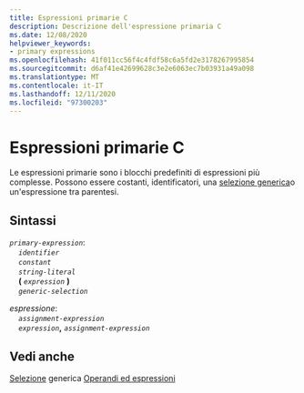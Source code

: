 ```yaml
---
title: Espressioni primarie C
description: Descrizione dell'espressione primaria C
ms.date: 12/08/2020
helpviewer_keywords:
- primary expressions
ms.openlocfilehash: 41f011cc56f4c4fdf58c6a5fd2e3178267995854
ms.sourcegitcommit: d6af41e42699628c3e2e6063ec7b03931a49a098
ms.translationtype: MT
ms.contentlocale: it-IT
ms.lasthandoff: 12/11/2020
ms.locfileid: "97300203"
---
```

# <a name="c-primary-expressions"></a>Espressioni primarie C

Le espressioni primarie sono i blocchi predefiniti di espressioni più complesse. Possono essere costanti, identificatori, una [selezione generica](generic_selection.md)o un'espressione tra parentesi.

## <a name="syntax"></a>Sintassi

*`primary-expression`*:\
&nbsp;&nbsp;&nbsp;&nbsp;*`identifier`*\
&nbsp;&nbsp;&nbsp;&nbsp;*`constant`*\
&nbsp;&nbsp;&nbsp;&nbsp;*`string-literal`*\
&nbsp;&nbsp;&nbsp;&nbsp;**(** *`expression`* **)**\
&nbsp;&nbsp;&nbsp;&nbsp;*`generic-selection`*

*espressione*: \
&nbsp;&nbsp;&nbsp;&nbsp;*`assignment-expression`*\
&nbsp;&nbsp;&nbsp;&nbsp;*`expression`***,** *`assignment-expression`*

## <a name="see-also"></a>Vedi anche

[Selezione](generic_selection.md) 
 generica [Operandi ed espressioni](../c-language/operands-and-expressions.md)
